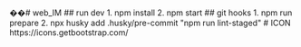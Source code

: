 ��#   w e b _ I M 
 
 # #   r u n   d e v 
 
     1 .   n p m   i n s t a l l 
 
     2 .   n p m   s t a r t 
 
 
 
 # #   g i t   h o o k s 
 
     1 .   n p m   r u n   p r e p a r e 
 
     2 .   n p x   h u s k y   a d d   . h u s k y / p r e - c o m m i t   " n p m   r u n   l i n t - s t a g e d "   
 
 #   I C O N 
 
     h t t p s : / / i c o n s . g e t b o o t s t r a p . c o m / 
